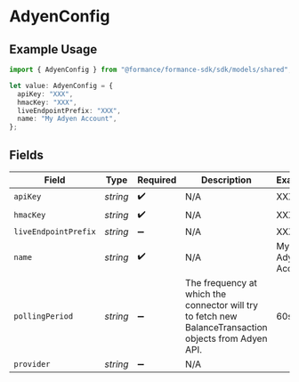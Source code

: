 # AdyenConfig

## Example Usage

```typescript
import { AdyenConfig } from "@formance/formance-sdk/sdk/models/shared";

let value: AdyenConfig = {
  apiKey: "XXX",
  hmacKey: "XXX",
  liveEndpointPrefix: "XXX",
  name: "My Adyen Account",
};
```

## Fields

| Field                                                                                                  | Type                                                                                                   | Required                                                                                               | Description                                                                                            | Example                                                                                                |
| ------------------------------------------------------------------------------------------------------ | ------------------------------------------------------------------------------------------------------ | ------------------------------------------------------------------------------------------------------ | ------------------------------------------------------------------------------------------------------ | ------------------------------------------------------------------------------------------------------ |
| `apiKey`                                                                                               | *string*                                                                                               | :heavy_check_mark:                                                                                     | N/A                                                                                                    | XXX                                                                                                    |
| `hmacKey`                                                                                              | *string*                                                                                               | :heavy_check_mark:                                                                                     | N/A                                                                                                    | XXX                                                                                                    |
| `liveEndpointPrefix`                                                                                   | *string*                                                                                               | :heavy_minus_sign:                                                                                     | N/A                                                                                                    | XXX                                                                                                    |
| `name`                                                                                                 | *string*                                                                                               | :heavy_check_mark:                                                                                     | N/A                                                                                                    | My Adyen Account                                                                                       |
| `pollingPeriod`                                                                                        | *string*                                                                                               | :heavy_minus_sign:                                                                                     | The frequency at which the connector will try to fetch new BalanceTransaction objects from Adyen API.<br/> | 60s                                                                                                    |
| `provider`                                                                                             | *string*                                                                                               | :heavy_minus_sign:                                                                                     | N/A                                                                                                    |                                                                                                        |